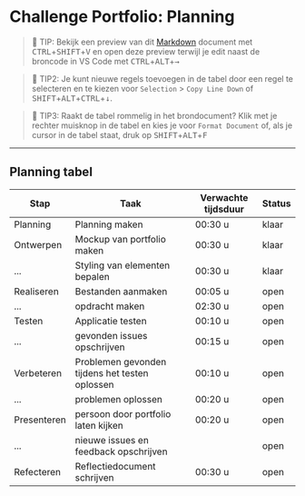 # Challenge Portfolio: Planning

> :rocket: TIP: Bekijk een preview van dit [Markdown](https://guides.github.com/features/mastering-markdown/) document met <kbd>CTRL</kbd>+<kbd>SHIFT</kbd>+<kbd>V</kbd> en open deze preview terwijl je edit naast de broncode in VS Code met <kbd>CTRL</kbd>+<kbd>ALT</kbd>+<kbd>→</kbd>

> :rocket: TIP2: Je kunt nieuwe regels toevoegen in de tabel door een regel te selecteren en te kiezen voor `Selection` > `Copy Line Down` of <kbd>SHIFT</kbd>+<kbd>ALT</kbd>+<kbd>CTRL</kbd>+<kbd>↓</kbd>. 

> :rocket: TIP3: Raakt de tabel rommelig in het brondocument? Klik met je rechter muisknop in de tabel en kies je voor `Format Document` of, als je cursor in de tabel staat, druk op <kbd>SHIFT</kbd>+<kbd>ALT</kbd>+<kbd>F</kbd>

----

## Planning tabel

| Stap        | Taak                                           | Verwachte tijdsduur | Status |
| ----------- | ---------------------------------------------- | ------------------- | ------ |
| Planning    | Planning maken                                 | 00:30 u             | klaar  |
| Ontwerpen   | Mockup van portfolio maken                     | 00:30 u             | klaar  |
| ...         | Styling van elementen bepalen                  | 00:30 u             | klaar  | 
| Realiseren  | Bestanden aanmaken                             | 00:05 u             | open   |       
| ...         | opdracht maken                                 | 02:30 u             | open   |       
| Testen      | Applicatie testen                              | 00:10 u             | open   |       
| ...         | gevonden issues opschrijven                    | 00:15 u             | open   |       
| Verbeteren  | Problemen gevonden tijdens het testen oplossen | 00:10 u             | open   |       
| ...         | problemen oplossen                             | 00:20 u             | open   |
| Presenteren | persoon door portfolio laten kijken            | 00:20 u             | open   |       
| ...         | nieuwe issues en feedback opschrijven          |                     | open   |       
| Refecteren  | Reflectiedocument schrijven                    | 00:30 u             | open   |       
